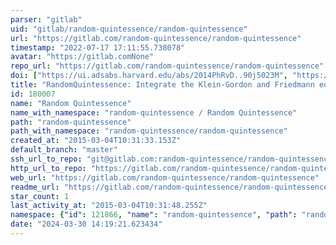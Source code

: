 ```yaml
---
parser: "gitlab"
uid: "gitlab/random-quintessence/random-quintessence"
url: "https://gitlab.com/random-quintessence/random-quintessence"
timestamp: "2022-07-17 17:11:55.738078"
avatar: "https://gitlab.comNone"
repo_url: "https://gitlab.com/random-quintessence/random-quintessence"
doi: ["https://ui.adsabs.harvard.edu/abs/2014PhRvD..90j5023M", "https://ui.adsabs.harvard.edu/abs/2021ascl.soft05019M/abstract"]
title: "RandomQuintessence: Integrate the Klein-Gordon and Friedmann equations with random initial conditions"
id: 180007
name: "Random Quintessence"
name_with_namespace: "random-quintessence / Random Quintessence"
path: "random-quintessence"
path_with_namespace: "random-quintessence/random-quintessence"
created_at: "2015-03-04T10:31:33.153Z"
default_branch: "master"
ssh_url_to_repo: "git@gitlab.com:random-quintessence/random-quintessence.git"
http_url_to_repo: "https://gitlab.com/random-quintessence/random-quintessence.git"
web_url: "https://gitlab.com/random-quintessence/random-quintessence"
readme_url: "https://gitlab.com/random-quintessence/random-quintessence/-/blob/master/README"
star_count: 1
last_activity_at: "2015-03-04T10:31:48.255Z"
namespace: {"id": 121866, "name": "random-quintessence", "path": "random-quintessence", "kind": "group", "full_path": "random-quintessence", "parent_id": null, "avatar_url": null, "web_url": "https://gitlab.com/groups/random-quintessence"}
date: "2024-03-30 14:19:21.623434"
---
```


